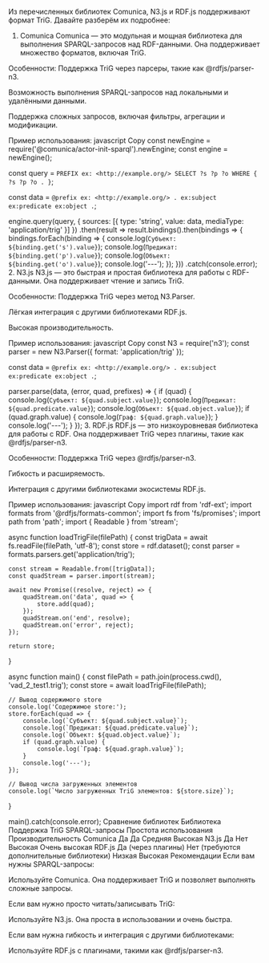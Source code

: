 
Из перечисленных библиотек Comunica, N3.js и RDF.js поддерживают формат TriG. Давайте разберём их подробнее:

1. Comunica
Comunica — это модульная и мощная библиотека для выполнения SPARQL-запросов над RDF-данными. Она поддерживает множество форматов, включая TriG.

Особенности:
Поддержка TriG через парсеры, такие как @rdfjs/parser-n3.

Возможность выполнения SPARQL-запросов над локальными и удалёнными данными.

Поддержка сложных запросов, включая фильтры, агрегации и модификации.

Пример использования:
javascript
Copy
const newEngine = require('@comunica/actor-init-sparql').newEngine;
const engine = newEngine();

const query = `
    PREFIX ex: <http://example.org/>
    SELECT ?s ?p ?o
    WHERE {
        ?s ?p ?o .
    }
`;

const data = `
    @prefix ex: <http://example.org/> .
    ex:subject ex:predicate ex:object .
`;

engine.query(query, { sources: [{ type: 'string', value: data, mediaType: 'application/trig' }] })
    .then(result => result.bindings().then(bindings => {
        bindings.forEach(binding => {
            console.log(`Субъект: ${binding.get('s').value}`);
            console.log(`Предикат: ${binding.get('p').value}`);
            console.log(`Объект: ${binding.get('o').value}`);
            console.log('---');
        });
    }))
    .catch(console.error);
2. N3.js
N3.js — это быстрая и простая библиотека для работы с RDF-данными. Она поддерживает чтение и запись TriG.

Особенности:
Поддержка TriG через метод N3.Parser.

Лёгкая интеграция с другими библиотеками RDF.js.

Высокая производительность.

Пример использования:
javascript
Copy
const N3 = require('n3');
const parser = new N3.Parser({ format: 'application/trig' });

const data = `
    @prefix ex: <http://example.org/> .
    ex:subject ex:predicate ex:object .
`;

parser.parse(data, (error, quad, prefixes) => {
    if (quad) {
        console.log(`Субъект: ${quad.subject.value}`);
        console.log(`Предикат: ${quad.predicate.value}`);
        console.log(`Объект: ${quad.object.value}`);
        if (quad.graph.value) {
            console.log(`Граф: ${quad.graph.value}`);
        }
        console.log('---');
    }
});
3. RDF.js
RDF.js — это низкоуровневая библиотека для работы с RDF. Она поддерживает TriG через плагины, такие как @rdfjs/parser-n3.

Особенности:
Поддержка TriG через @rdfjs/parser-n3.

Гибкость и расширяемость.

Интеграция с другими библиотеками экосистемы RDF.js.

Пример использования:
javascript
Copy
import rdf from 'rdf-ext';
import formats from '@rdfjs/formats-common';
import fs from 'fs/promises';
import path from 'path';
import { Readable } from 'stream';

async function loadTrigFile(filePath) {
    const trigData = await fs.readFile(filePath, 'utf-8');
    const store = rdf.dataset();
    const parser = formats.parsers.get('application/trig');

    const stream = Readable.from([trigData]);
    const quadStream = parser.import(stream);

    await new Promise((resolve, reject) => {
        quadStream.on('data', quad => {
            store.add(quad);
        });
        quadStream.on('end', resolve);
        quadStream.on('error', reject);
    });

    return store;
}

async function main() {
    const filePath = path.join(process.cwd(), 'vad_2_test1.trig');
    const store = await loadTrigFile(filePath);

    // Вывод содержимого store
    console.log('Содержимое store:');
    store.forEach(quad => {
        console.log(`Субъект: ${quad.subject.value}`);
        console.log(`Предикат: ${quad.predicate.value}`);
        console.log(`Объект: ${quad.object.value}`);
        if (quad.graph.value) {
            console.log(`Граф: ${quad.graph.value}`);
        }
        console.log('---');
    });

    // Вывод числа загруженных элементов
    console.log(`Число загруженных TriG элементов: ${store.size}`);
}

main().catch(console.error);
Сравнение библиотек
Библиотека	Поддержка TriG	SPARQL-запросы	Простота использования	Производительность
Comunica	Да	Да	Средняя	Высокая
N3.js	Да	Нет	Высокая	Очень высокая
RDF.js	Да (через плагины)	Нет (требуются дополнительные библиотеки)	Низкая	Высокая
Рекомендации
Если вам нужны SPARQL-запросы:

Используйте Comunica. Она поддерживает TriG и позволяет выполнять сложные запросы.

Если вам нужно просто читать/записывать TriG:

Используйте N3.js. Она проста в использовании и очень быстра.

Если вам нужна гибкость и интеграция с другими библиотеками:

Используйте RDF.js с плагинами, такими как @rdfjs/parser-n3.
